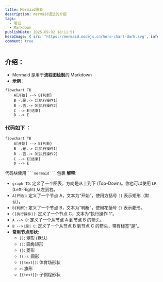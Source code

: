 ```yaml
---
title: Mermaid图表
description: mermaid语法的介绍
tags:
  - 笔记
  - Markdown
publishDate: 2025-09-02 18:11:51
heroImage: { src: 'https://mermaid.nodejs.cn/hero-chart-dark.svg', inferSize: true }
comment: true
---
```

## 介绍：
- Mermaid 是用于**流程图绘制**的 Markdown 
- **示例**：
```mermaid
flowchart TB
	A[开始] --> B{判断}
	B -.是.-> C[执行操作1]
	B -.否.-> D[执行操作2]
	C --> E[结束]
	D --> E
```
### 代码如下 ：
```text
flowchart TB
	A[开始] --> B{判断}
	B -.是.-> C[执行操作1]
	B -.否.-> D[执行操作2]
	C --> E[结束]
	D --> E
```
代码块使用 ` ```mermaid``` ` 包裹
 **解释:**
   * `graph TD`: 定义了一个图表，方向是从上到下 (Top-Down)。你也可以使用 `LR` (Left-Right) 从左到右。
   * `A[开始]`: 定义了一个节点 A，文本为“开始”，使用方括号 `[]` 表示矩形（默认）。
   * `B{判断}`: 定义了一个节点 B，文本为“判断”，使用花括号 `{}` 表示菱形。
   * `C[执行操作1]`: 定义了一个节点 C，文本为“执行操作 1”。
   * `A --> B`: 定义了一个从节点 A 到节点 B 的箭头。
   * `B -->|是| C`: 定义了一个从节点 B 到节点 C 的箭头，带有标签“是”。
   * **常用节点形状:**
     * `[]`: 矩形 (默认)
     * `()`: 圆角矩形
     * `{}`: 菱形
     * `(())`: 圆形
     * `([text])`: 体育场形状
     * `>`: 旗形
     * `{{text}}`: 子例程形状